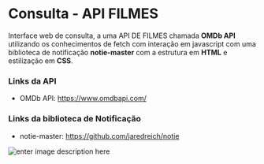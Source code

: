 # Consulta - API FILMES

Interface web de consulta, a uma API DE FILMES chamada **OMDb API** utilizando os conhecimentos de fetch com interação em javascript com uma biblioteca de notificação **notie-master** com a estrutura em **HTML** e estilização em **CSS**.

### Links da API
* OMDb API: https://www.omdbapi.com/

### Links da biblioteca de Notificação
* notie-master: https://github.com/jaredreich/notie


![enter image description here](https://github.com/wesleycsv/apiFilmesPro/blob/main/print.png?raw=true)
